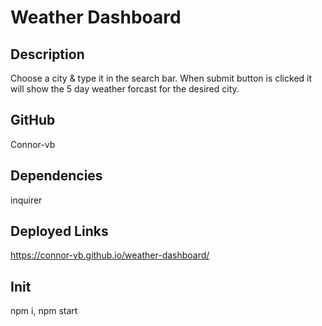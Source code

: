 
# Weather Dashboard

## Description
Choose a city & type it in the search bar. When submit button is clicked it will show the 5 day weather forcast for the desired city.

## GitHub
Connor-vb

## Dependencies
inquirer

## Deployed Links
https://connor-vb.github.io/weather-dashboard/

## Init
npm i, npm start
        